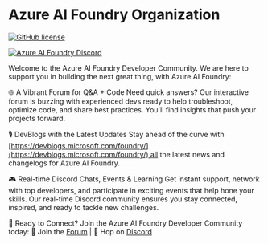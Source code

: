 # Azure AI Foundry Organization

[![GitHub license](https://img.shields.io/github/license/microsoft/ai-agents-for-beginners.svg)](https://github.com/microsoft/ai-agents-for-beginners/blob/master/LICENSE?WT.mc_id=academic-105485-koreyst)

[![Azure AI Foundry Discord](https://dcbadge.limes.pink/api/server/kzRShWzttr)](https://discord.gg/kzRShWzttr)

Welcome to the Azure AI Foundry Developer Community. We are here to support you in building the next great thing, with Azure AI Foundry:

🌐 A Vibrant Forum for Q&A + Code
Need quick answers? Our interactive forum is buzzing with experienced devs ready to help troubleshoot, optimize code, and share best practices. You'll find insights that push your projects forward.

🎙️ DevBlogs with the Latest Updates
Stay ahead of the curve with [https://devblogs.microsoft.com/foundry/](https://devblogs.microsoft.com/foundry/),all the latest news and changelogs for Azure AI Foundry.

🎮 Real-time Discord Chats, Events & Learning
Get instant support, network with top developers, and participate in exciting events that help hone your skills. Our real-time Discord community ensures you stay connected, inspired, and ready to tackle new challenges.

🔗 Ready to Connect?
Join the Azure AI Foundry Developer Community today:
🔗 Join the [Forum](https://aka.ms/azureaifoundry/forum) | 🔗 Hop on [Discord](https://aka.ms/ai/discord)

